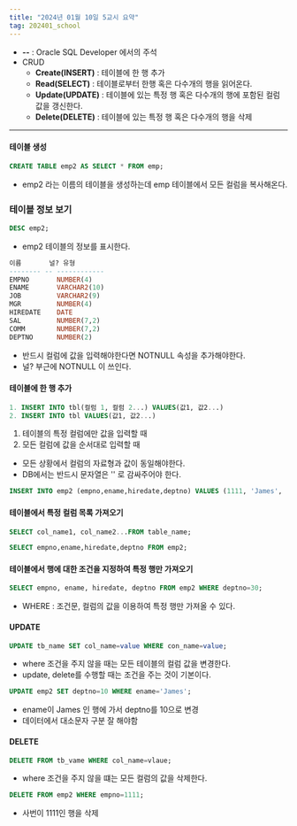 ```yaml
---
title: "2024년 01월 10일 5교시 요약"
tag: 202401_school
---
```


- **--** : Oracle SQL Developer 에서의 주석
- CRUD
  - **Create(INSERT)** : 테이블에 한 행 추가
  - **Read(SELECT)** : 테이블로부터 한행 혹은 다수개의 행을 읽어온다.
  - **Update(UPDATE)** : 테이블에 있는 특정 행 혹은 다수개의 행에 포함된 컬럼 값을 갱신한다.
  - **Delete(DELETE)** : 테이블에 있는 특정 행 혹은 다수개의 행을 삭제

---

#### 테이블 생성

```sql
CREATE TABLE emp2 AS SELECT * FROM emp;
```
- emp2 라는 이름의 테이블을 생성하는데 emp 테이블에서 모든 컬럼을 복사해온다.

### 테이블 정보 보기

```sql
DESC emp2;
```
- emp2 테이블의 정보를 표시한다.

```sql
이름       널? 유형           
-------- -- ------------ 
EMPNO       NUMBER(4)    
ENAME       VARCHAR2(10) 
JOB         VARCHAR2(9)  
MGR         NUMBER(4)    
HIREDATE    DATE         
SAL         NUMBER(7,2)  
COMM        NUMBER(7,2)  
DEPTNO      NUMBER(2)   
```

- 반드시 컬럼에 값을 입력해야한다면 NOTNULL 속성을 추가해야한다.
- 널? 부근에 NOTNULL 이 쓰인다.

#### 테이블에 한 행 추가

```sql
1. INSERT INTO tbl(컬럼 1, 컬럼 2...) VALUES(값1, 값2...)
2. INSERT INTO tbl VALUES(값1, 값2...)
```
1. 테이블의 특정 컬럼에만 값을 입력할 때
2. 모든 컬럼에 값을 순서대로 입력할 때

- 모든 상황에서 컬럼의 자료형과 값이 동일해야한다.
- DB에서는 반드시 문자열은 '' 로 감싸주어야 한다.

```sql
INSERT INTO emp2 (empno,ename,hiredate,deptno) VALUES (1111, 'James', '2023-05-24',40);
```

#### 테이블에서 특정 컬럼 목록 가져오기

```sql
SELECT col_name1, col_name2...FROM table_name;
```
```sql
SELECT empno,ename,hiredate,deptno FROM emp2;
```

#### 테이블에서 행에 대한 조건을 지정하여 특정 행만 가져오기

```sql
SELECT empno, ename, hiredate, deptno FROM emp2 WHERE deptno=30;
```

- WHERE : 조건문, 컬럼의 값을 이용하여 특정 행만 가져올 수 있다.

#### UPDATE

```sql
UPDATE tb_name SET col_name=value WHERE con_name=value;
```

- where 조건을 주지 않을 때는 모든 테이블의 컬럼 값을 변경한다.
- update, delete를 수행할 때는 조건을 주는 것이 기본이다.

```sql
UPDATE emp2 SET deptno=10 WHERE ename='James';
```

- ename이 James 인 행에 가서 deptno를 10으로 변경
- 데이터에서 대소문자 구분 잘 해야함

#### DELETE

```sql
DELETE FROM tb_vame WHERE col_name=vlaue;
```

- where 조건을 주지 않을 떄는 모든 컬럼의 값을 삭제한다.

```sql
DELETE FROM emp2 WHERE empno=1111;
```

- 사번이 1111인 행을 삭제
